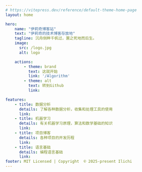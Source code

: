 ```yaml
---
# https://vitepress.dev/reference/default-theme-home-page
layout: home

hero:
    name: "伊莉奇博客站"
    text: "伊莉奇的技术博客存放地"
    tagline: 沉舟侧畔千帆过，置之死地而后生。
    image:
      src: /logo.jpg
      alt: logo

    actions:
        - theme: brand
          text: 这就开始
          link: '/Algorithm'
        - theme: alt
          text: 转到Github
          link: 

features:
    - title: 数据分析
      details: 了解各种数据分析，收集和处理工具的使用
      link: 
    - title: 机器学习
      details: 有关机器学习原理，算法和数学基础的知识
      link: 
    - title: 项目博客
      details: 各种项目的开发历程
      link: 
    - title: 语言基础
      details: 编程语言基础
      link: 
footer: MIT Licensed | Copyright  © 2025-present Ilichi
---
```


<style>:root {
  --vp-home-hero-name-color: transparent;
  --vp-home-hero-name-background: -webkit-linear-gradient(120deg, #bd34fe 30%, #41d1ff);

  --vp-home-hero-image-background-image: linear-gradient(-45deg, #bd34fe 50%, #47caff 50%);
  --vp-home-hero-image-filter: blur(44px);
}

@media (min-width: 640px) {
  :root {
    --vp-home-hero-image-filter: blur(56px);
  }
}

@media (min-width: 960px) {
  :root {
    --vp-home-hero-image-filter: blur(68px);
  }
}
</style>